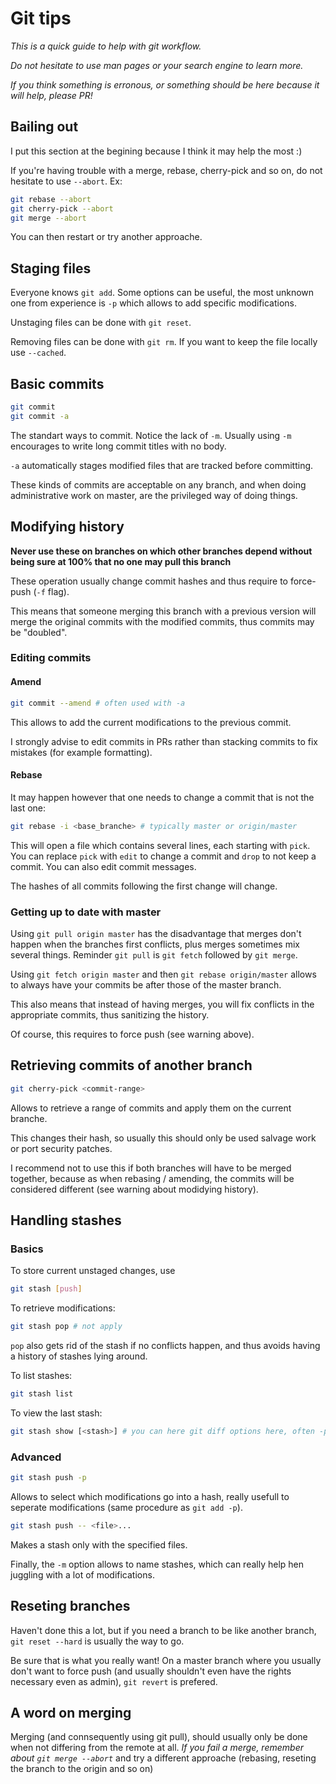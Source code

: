 # Git tips

*This is a quick guide to help with git workflow.*

*Do not hesitate to use man pages or your search engine to learn more.*

*If you think something is erronous, or something should be here because it will help, please PR!*

## Bailing out

I put this section at the begining because I think it may help the most :)

If you're having trouble with a merge, rebase, cherry-pick and so on, do not hesitate to use `--abort`.
Ex:
```bash
git rebase --abort
git cherry-pick --abort
git merge --abort
```
You can then restart or try another approache.

## Staging files

Everyone knows `git add`.
Some options can be useful, the most unknown one from experience is `-p` which allows to add specific modifications.

Unstaging files can be done with `git reset`.

Removing files can be done with `git rm`. If you want to keep the file locally use `--cached`.

## Basic commits

```bash
git commit
git commit -a
```
The standart ways to commit. Notice the lack of `-m`.
Usually using `-m` encourages to write long commit titles with no body.

`-a` automatically stages modified files that are tracked before committing.

These kinds of commits are acceptable on any branch, and when doing administrative work on master, are the privileged way of doing things.

## Modifying history

**Never use these on branches on which other branches depend without being sure at 100% that no one may pull this branch**

These operation usually change commit hashes and thus require to force-push (`-f` flag).

This means that someone merging this branch with a previous version will merge the original commits with the modified commits, thus commits may be "doubled".

### Editing commits

#### Amend

```bash
git commit --amend # often used with -a
```
This allows to add the current modifications to the previous commit.

I strongly advise to edit commits in PRs rather than stacking commits to fix mistakes (for example formatting).

#### Rebase

It may happen however that one needs to change a commit that is not the last one:
```bash
git rebase -i <base_branche> # typically master or origin/master
```
This will open a file which contains several lines, each starting with `pick`.
You can replace `pick` with `edit` to change a commit and `drop` to not keep a commit.
You can also edit commit messages.

The hashes of all commits following the first change will change.

### Getting up to date with master

Using `git pull origin master` has the disadvantage that merges don't happen when the branches first conflicts, plus merges sometimes mix several things. Reminder `git pull` is `git fetch` followed by `git merge`.

Using `git fetch origin master` and then `git rebase origin/master` allows to always have your commits be after those of the master branch.

This also means that instead of having merges, you will fix conflicts in the appropriate commits, thus sanitizing the history.

Of course, this requires to force push (see warning above).

## Retrieving commits of another branch

```bash
git cherry-pick <commit-range>
```
Allows to retrieve a range of commits and apply them on the current branche.

This changes their hash, so usually this should only be used salvage work or port security patches.

I recommend not to use this if both branches will have to be merged together, because as when rebasing / amending, the commits will be considered different (see warning about modidying history).

## Handling stashes

### Basics

To store current unstaged changes, use
```bash
git stash [push]
```

To retrieve modifications:
```bash
git stash pop # not apply
```
`pop` also gets rid of the stash if no conflicts happen, and thus avoids having a history of stashes lying around.

To list stashes:
```bash
git stash list
```

To view the last stash:
```bash
git stash show [<stash>] # you can here git diff options here, often -p to view in patch form
```

### Advanced

```bash
git stash push -p
```
Allows to select which modifications go into a hash, really usefull to seperate modifications (same procedure as `git add -p`).


```bash
git stash push -- <file>...
```
Makes a stash only with the specified files.

Finally, the `-m` option allows to name stashes, which can really help hen juggling with a lot of modifications.

## Reseting branches

Haven't done this a lot, but if you need a branch to be like another branch, `git reset --hard` is usually the way to go.

Be sure that is what you really want! On a master branch where you usually don't want to force push (and usually shouldn't even have the rights necessary even as admin), `git revert` is prefered.

## A word on merging

Merging (and connsequently using git pull), should usually only be done when not differing from the remote at all.
*If you fail a merge, remember about `git merge --abort`* and try a different approache (rebasing, reseting the branch to the origin and so on)
